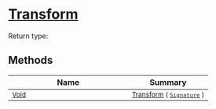 # [Transform](./ApproximateOnlineFeatures-100663548.md)


Return type:
## Methods

| Name | Summary | 
| --- | --- | 
| <sub>[Void](https://docs.microsoft.com/en-us/dotnet/api/System.Void)</sub><img width=200/>| <sub>[Transform](./ApproximateOnlineFeatures-100663548.md) ( [`Signature`](./../../Signature.md) )</sub>| <br>


